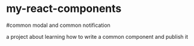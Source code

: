 # my-react-components
#common modal and common notification

a project about learning how to write  a common component and publish it
